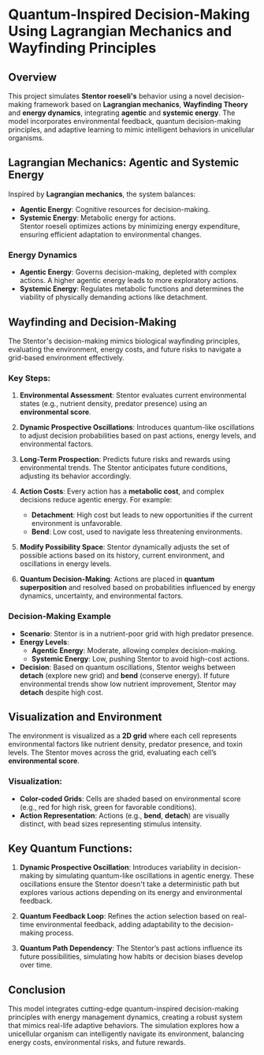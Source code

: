 # Quantum-Inspired Decision-Making Using Lagrangian Mechanics and Wayfinding Principles

## Overview
This project simulates **Stentor roeseli's** behavior using a novel decision-making framework based on **Lagrangian mechanics**, **Wayfinding Theory** and **energy dynamics**, integrating **agentic** and **systemic energy**. The model incorporates environmental feedback, quantum decision-making principles, and adaptive learning to mimic intelligent behaviors in unicellular organisms.

## Lagrangian Mechanics: Agentic and Systemic Energy
Inspired by **Lagrangian mechanics**, the system balances:
- **Agentic Energy**: Cognitive resources for decision-making.
- **Systemic Energy**: Metabolic energy for actions.  
Stentor roeseli optimizes actions by minimizing energy expenditure, ensuring efficient adaptation to environmental changes.

### Energy Dynamics
- **Agentic Energy**: Governs decision-making, depleted with complex actions. A higher agentic energy leads to more exploratory actions.
- **Systemic Energy**: Regulates metabolic functions and determines the viability of physically demanding actions like detachment.

## Wayfinding and Decision-Making
The Stentor's decision-making mimics biological wayfinding principles, evaluating the environment, energy costs, and future risks to navigate a grid-based environment effectively. 

### Key Steps:
1. **Environmental Assessment**: Stentor evaluates current environmental states (e.g., nutrient density, predator presence) using an **environmental score**.
   
2. **Dynamic Prospective Oscillations**: Introduces quantum-like oscillations to adjust decision probabilities based on past actions, energy levels, and environmental factors.

3. **Long-Term Prospection**: Predicts future risks and rewards using environmental trends. The Stentor anticipates future conditions, adjusting its behavior accordingly.
   
4. **Action Costs**: Every action has a **metabolic cost**, and complex decisions reduce agentic energy. For example:
   - **Detachment**: High cost but leads to new opportunities if the current environment is unfavorable.
   - **Bend**: Low cost, used to navigate less threatening environments.

5. **Modify Possibility Space**: Stentor dynamically adjusts the set of possible actions based on its history, current environment, and oscillations in energy levels.

6. **Quantum Decision-Making**: Actions are placed in **quantum superposition** and resolved based on probabilities influenced by energy dynamics, uncertainty, and environmental factors.

### Decision-Making Example
- **Scenario**: Stentor is in a nutrient-poor grid with high predator presence.
- **Energy Levels**:
   - **Agentic Energy**: Moderate, allowing complex decision-making.
   - **Systemic Energy**: Low, pushing Stentor to avoid high-cost actions.
- **Decision**: Based on quantum oscillations, Stentor weighs between **detach** (explore new grid) and **bend** (conserve energy). If future environmental trends show low nutrient improvement, Stentor may **detach** despite high cost.

## Visualization and Environment
The environment is visualized as a **2D grid** where each cell represents environmental factors like nutrient density, predator presence, and toxin levels. The Stentor moves across the grid, evaluating each cell’s **environmental score**.

### Visualization:
- **Color-coded Grids**: Cells are shaded based on environmental score (e.g., red for high risk, green for favorable conditions).
- **Action Representation**: Actions (e.g., **bend**, **detach**) are visually distinct, with bead sizes representing stimulus intensity.

## Key Quantum Functions:
1. **Dynamic Prospective Oscillation**: Introduces variability in decision-making by simulating quantum-like oscillations in agentic energy. These oscillations ensure the Stentor doesn't take a deterministic path but explores various actions depending on its energy and environmental feedback.
   
2. **Quantum Feedback Loop**: Refines the action selection based on real-time environmental feedback, adding adaptability to the decision-making process.

3. **Quantum Path Dependency**: The Stentor’s past actions influence its future possibilities, simulating how habits or decision biases develop over time.

## Conclusion
This model integrates cutting-edge quantum-inspired decision-making principles with energy management dynamics, creating a robust system that mimics real-life adaptive behaviors. The simulation explores how a unicellular organism can intelligently navigate its environment, balancing energy costs, environmental risks, and future rewards.
